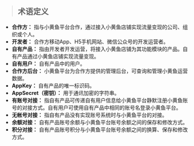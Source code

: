 >## 术语定义  

* **合作方：** 指与小黄鱼平台合作，通过接入小黄鱼店铺实现流量变现的公司、组织或个人。
* **开发者：** 合作方移动App、H5手机网站、微信公众号的开发运营者。  
* **自有产品：** 指由开发者开发运营，将接入小黄鱼店铺为其功能模块的产品。自有产品通过小黄鱼店铺实现流量变现。  
* **自有用户：** 自有产品中的用户。
* **合作方后台：** 小黄鱼平台为合作方提供的管理后台，可查询和管理小黄鱼运营数据。
* **AppKey：** 自有产品的唯一标识码。
* **AppSecret（密钥）：** 用于通讯加密的字符串。
* **有账号对接：** 指自有产品可传递自有用户信息给小黄鱼平台静默注册小黄鱼账号的对接方式。自有用户可使用自有产品中相同的账号名登录小黄鱼平台。
* **无帐号对接：** 指自有产品没有实现账号系统时与小黄鱼平台的对接。  
* **余额对接：** 自有产品账号余额与小黄鱼平台账号余额之间的保存和修改方式。
* **积分对接：** 自有产品账号积分与小黄鱼平台账号余额之间的换算、保存和修改方式。